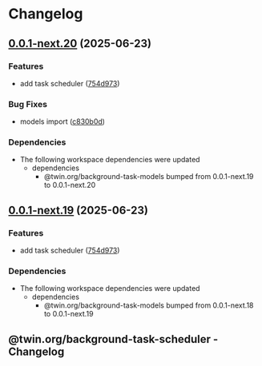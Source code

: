 # Changelog

## [0.0.1-next.20](https://github.com/twinfoundation/background-task/compare/background-task-scheduler-v0.0.1-next.19...background-task-scheduler-v0.0.1-next.20) (2025-06-23)


### Features

* add task scheduler ([754d973](https://github.com/twinfoundation/background-task/commit/754d973e7c8483e5e54e887c157661867d5a0375))


### Bug Fixes

* models import ([c830b0d](https://github.com/twinfoundation/background-task/commit/c830b0da4deb06f8aeca6fec8988be4da877e73b))


### Dependencies

* The following workspace dependencies were updated
  * dependencies
    * @twin.org/background-task-models bumped from 0.0.1-next.19 to 0.0.1-next.20

## [0.0.1-next.19](https://github.com/twinfoundation/background-task/compare/background-task-scheduler-v0.0.1-next.18...background-task-scheduler-v0.0.1-next.19) (2025-06-23)


### Features

* add task scheduler ([754d973](https://github.com/twinfoundation/background-task/commit/754d973e7c8483e5e54e887c157661867d5a0375))


### Dependencies

* The following workspace dependencies were updated
  * dependencies
    * @twin.org/background-task-models bumped from 0.0.1-next.18 to 0.0.1-next.19

## @twin.org/background-task-scheduler - Changelog
